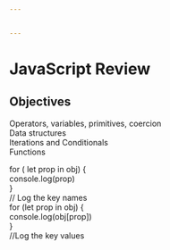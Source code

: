 ```yaml
---


---
```


<h1 id="javascript-review">JavaScript Review</h1>
<h2 id="objectives">Objectives</h2>
<p>Operators, variables, primitives, coercion<br>
Data structures<br>
Iterations and Conditionals<br>
Functions</p>
<p>for ( let prop in obj) {<br>
console.log(prop)<br>
}<br>
// Log the key names<br>
for (let prop in obj) {<br>
console.log(obj[prop])<br>
}<br>
//Log the key values</p>

